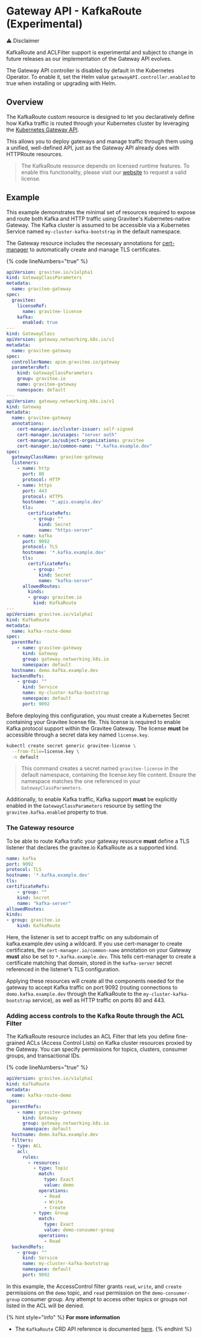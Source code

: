 # Gateway API - KafkaRoute (Experimental)

⚠️ Disclaimer

KafkaRoute and ACLFilter support is experimental and subject to change in future releases as our implementation of the Gateway API evolves.

The Gateway API controller is disabled by default in the Kubernetes Operator. To enable it, set the Helm value `gatewayAPI.controller.enabled` to true when installing or upgrading with Helm.

## Overview

The KafkaRoute custom resource is designed to let you declaratively define how Kafka traffic is routed through your Kubernetes cluster by leveraging the [Kubernetes Gateway API](https://gateway-api.sigs.k8s.io/).

This allows you to deploy gateways and manage traffic through them using a unified, well-defined API, just as the Gateway API already does with HTTPRoute resources.

> The KafkaRoute resource depends on licensed runtime features. To enable this functionality, please visit our [website](https://www.gravitee.io/try-gravitee) to request a valid license.

## Example

This example demonstrates the minimal set of resources required to expose and route both Kafka and HTTP traffic using Gravitee's Kubernetes-native Gateway. The Kafka cluster is assumed to be accessible via a Kubernetes Service named `my-cluster-kafka-bootstrap` in the default namespace.

The Gateway resource includes the necessary annotations for [cert-manager](https://cert-manager.io/docs/usage/gateway/) to automatically create and manage TLS certificates.

{% code lineNumbers="true" %}
```yaml
apiVersion: gravitee.io/v1alpha1
kind: GatewayClassParameters
metadata:
  name: gravitee-gateway
spec:
  gravitee:
    licenseRef:
      name: gravitee-license
    kafka:
      enabled: true
---
kind: GatewayClass
apiVersion: gateway.networking.k8s.io/v1
metadata:
  name: gravitee-gateway
spec:
  controllerName: apim.gravitee.io/gateway
  parametersRef:
    kind: GatewayClassParameters
    group: gravitee.io
    name: gravitee-gateway
    namespace: default
---
apiVersion: gateway.networking.k8s.io/v1
kind: Gateway
metadata:
  name: gravitee-gateway
  annotations:
    cert-manager.io/cluster-issuer: self-signed
    cert-manager.io/usages: "server auth"
    cert-manager.io/subject-organizations: gravitee
    cert-manager.io/common-name: "*.kafka.example.dev"
spec:
  gatewayClassName: gravitee-gateway
  listeners:
    - name: http
      port: 80
      protocol: HTTP
    - name: https
      port: 443
      protocol: HTTPS
      hostname: '*.apis.example.dev'
      tls:
        certificateRefs:
          - group: ""
            kind: Secret
            name: "https-server"
    - name: kafka
      port: 9092
      protocol: TLS
      hostname: '*.kafka.example.dev'
      tls:
        certificateRefs:
          - group: ""
            kind: Secret
            name: "kafka-server"
      allowedRoutes:
        kinds:
        - group: gravitee.io
          kind: KafkaRoute
---
apiVersion: gravitee.io/v1alpha1
kind: KafkaRoute
metadata:
  name: kafka-route-demo
spec:
  parentRefs:
    - name: gravitee-gateway
      kind: Gateway
      group: gateway.networking.k8s.io
      namespace: default
  hostname: demo.kafka.example.dev
  backendRefs:
    - group: ""
      kind: Service
      name: my-cluster-kafka-bootstrap
      namespace: default
      port: 9092
```

Before deploying this configuration, you must create a Kubernetes Secret containing your Gravitee license file. This license is required to enable Kafka protocol support within the Gravitee Gateway. The license **must** be accessible through a secret data key named `license.key`.

```sh
kubectl create secret generic gravitee-license \
  --from-file=license.key \
  -n default
```

> This command creates a secret named `gravitee-license` in the default namespace, containing the license.key file content. Ensure the namespace matches the one referenced in your `GatewayClassParameters`.

Additionally, to enable Kafka traffic, Kafka support **must** be explicitly enabled in the `GatewayClassParameters` resource by setting the `gravitee.kafka.enabled` property to true.

### The Gateway resource

To be able to route Kafka trafic your gateway resource **must** define a TLS listener that declares the gravitee.io KafkaRoute as a supported kind.

```yaml
name: kafka
port: 9092
protocol: TLS
hostname: '*.kafka.example.dev'
tls:
certificateRefs:
    - group: ""
    kind: Secret
    name: "kafka-server"
allowedRoutes:
kinds:
- group: gravitee.io
    kind: KafkaRoute
```

Here, the listener is set to accept traffic on any subdomain of kafka.example.dev using a wildcard. If you use cert-manager to create certificates, the `cert-manager.io/common-name` annotation on your Gateway **must** also be set to `*.kafka.example.dev`. This tells cert-manager to create a certificate matching that domain, stored in the `kafka-server` secret referenced in the listener’s TLS configuration.

Applying these resources will create all the components needed for the gateway to accept Kafka traffic on port 9092 (routing connections to `demo.kafka.example.dev` through the KafkaRoute to the `my-cluster-kafka-bootstrap` service), as well as HTTP traffic on ports 80 and 443.

### Adding access controls to the Kafka Route through the ACL Filter

The KafkaRoute resource includes an ACL Filter that lets you define fine-grained ACLs (Access Control Lists) on Kafka cluster resources proxied by the Gateway. You can specify permissions for topics, clusters, consumer groups, and transactional IDs.

{% code lineNumbers="true" %}
```yaml
apiVersion: gravitee.io/v1alpha1
kind: KafkaRoute
metadata:
  name: kafka-route-demo
spec:
  parentRefs:
    - name: gravitee-gateway
      kind: Gateway
      group: gateway.networking.k8s.io
      namespace: default
  hostname: demo.kafka.example.dev
  filters:
  - type: ACL
    acl:
      rules:
        - resources:
          - type: Topic
            match:
              type: Exact
              value: demo
            operations:
              - Read
              - Write
              - Create
          - type: Group
            match:
              type: Exact
              value: demo-consumer-group
            operations:
              - Read
  backendRefs:
    - group: ""
      kind: Service
      name: my-cluster-kafka-bootstrap
      namespace: default
      port: 9092
```

In this example, the AccessControl filter grants `read`, `write`, and `create` permissions on the `demo` topic, and `read` permission on the `demo-consumer-group` consumer group. Any attempt to access other topics or groups not listed in the ACL will be denied.

{% hint style="info" %}
**For more information**

* The `KafkaRoute` CRD API reference is documented [here](../../reference/api-reference.md).
{% endhint %}
